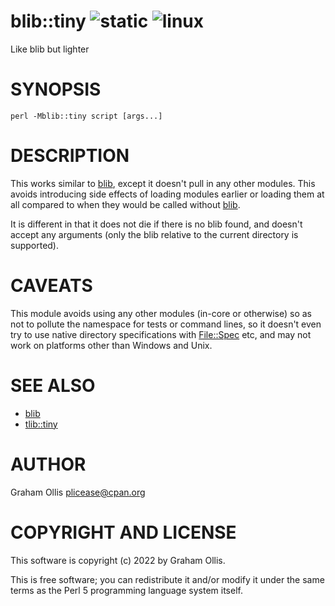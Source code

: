 # blib::tiny ![static](https://github.com/uperl/blib-tiny/workflows/static/badge.svg) ![linux](https://github.com/uperl/blib-tiny/workflows/linux/badge.svg)

Like blib but lighter

# SYNOPSIS

```
perl -Mblib::tiny script [args...]
```

# DESCRIPTION

This works similar to [blib](https://metacpan.org/pod/blib), except it doesn't pull in any other
modules.  This avoids introducing side effects of loading modules
earlier or loading them at all compared to when they would be called
without [blib](https://metacpan.org/pod/blib).

It is different in that it does not die if there is no blib found,
and doesn't accept any arguments (only the blib relative to the current
directory is supported).

# CAVEATS

This module avoids using any other modules (in-core or otherwise) so as
not to pollute the namespace for tests or command lines, so it doesn't
even try to use native directory specifications with [File::Spec](https://metacpan.org/pod/File::Spec) etc,
and may not work on platforms other than Windows and Unix.

# SEE ALSO

- [blib](https://metacpan.org/pod/blib)
- [tlib::tiny](https://metacpan.org/pod/tlib::tiny)

# AUTHOR

Graham Ollis <plicease@cpan.org>

# COPYRIGHT AND LICENSE

This software is copyright (c) 2022 by Graham Ollis.

This is free software; you can redistribute it and/or modify it under
the same terms as the Perl 5 programming language system itself.
